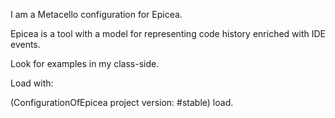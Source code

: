 I am a Metacello configuration for Epicea.

Epicea is a tool with a model for representing code history enriched with IDE events.

Look for examples in my class-side.


Load with: 

(ConfigurationOfEpicea project version: #stable) load.
